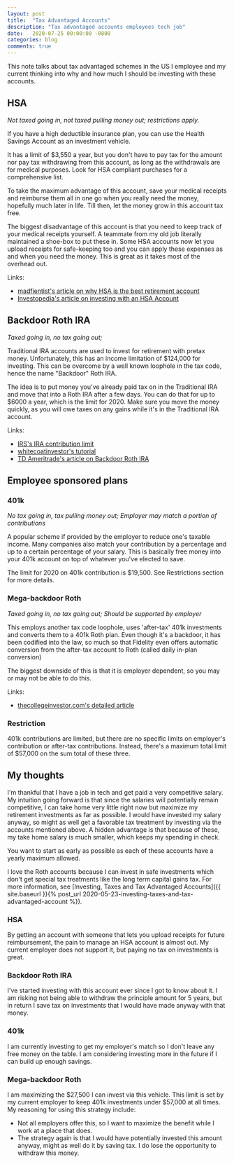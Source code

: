 ```yaml
---
layout: post
title:  "Tax Advantaged Accounts"
description: "Tax advantaged accounts employees tech job"
date:   2020-07-25 00:00:00 -0800
categories: blog
comments: true
---
```


This note talks about tax advantaged schemes in the US I employee and my current thinking into why and how much I should be investing with these accounts. 

## HSA

*Not taxed going in, not taxed pulling money out; restrictions apply.*

If you have a high deductible insurance plan, you can use the Health Savings Account as an investment vehicle. 

It has a limit of $3,550 a year, but you don't have to pay tax for the amount nor pay tax withdrawing from this account, as long as the withdrawals are for medical purposes. Look for HSA compliant purchases for a comprehensive list.

To take the maximum advantage of this account, save your medical receipts and reimburse them all in one go when you really need the money, hopefully much later in life. Till then, let the money grow in this account tax free. 

The biggest disadvantage of this account is that you need to keep track of your medical receipts yourself. A teammate from my old job literally maintained a shoe-box to put these in. Some HSA accounts now let you upload receipts for safe-keeping too and you can apply these expenses as and when you need the money. This is great as it takes most of the overhead out.

Links:
* [madfientist's article on why HSA is the best retirement account](https://www.madfientist.com/ultimate-retirement-account/)
* [Investopedia's article on investing with an HSA Account](https://www.investopedia.com/articles/personal-finance/091615/how-use-your-hsa-retirement.asp)

## Backdoor Roth IRA

*Taxed going in, no tax going out;*

Traditional IRA accounts are used to invest for retirement with pretax money. Unfortunately, this has an income limitation of $124,000 for investing. This can be overcome by a well known loophole in the tax code, hence the name "Backdoor" Roth IRA.

The idea is to put money you've already paid tax on in the Traditional IRA and move that into a Roth IRA after a few days. You can do that for up to $6000 a year, which is the limit for 2020. Make sure you move the money quickly, as you will owe taxes on any gains while it's in the Traditional IRA account.

Links:
* [IRS's IRA contribution limit](https://www.irs.gov/retirement-plans/plan-participant-employee/retirement-topics-ira-contribution-limits)
* [whitecoatinvestor's tutorial](https://www.whitecoatinvestor.com/backdoor-roth-ira-tutorial/)
* [TD Ameritrade's article on Backdoor Roth IRA](https://tickertape.tdameritrade.com/retirement/backdoor-roth-ira-conversion-17284)

## Employee sponsored plans

### 401k

*No tax going in, tax pulling money out; Employer may match a portion of contributions*

A popular scheme if provided by the employer to reduce one's taxable income. Many companies also match your contribution by a percentage and up to a certain percentage of your salary. This is basically free money into your 401k account on top of whatever you've elected to save. 

The limit for 2020 on 401k contribution is $19,500. See Restrictions section for more details. 

### Mega-backdoor Roth

*Taxed going in, no tax going out; Should be supported by employer*

This employs another tax code loophole, uses 'after-tax' 401k investments and converts them to a 401k Roth plan. Even though it's a backdoor, it has been codified into the law, so much so that Fidelity even offers automatic conversion from the after-tax account to Roth (called daily in-plan conversion)

The biggest downside of this is that it is employer dependent, so you may or may not be able to do this. 

Links:
* [thecollegeinvestor.com's detailed article](https://thecollegeinvestor.com/17561/understanding-the-mega-backdoor-roth-ira/)

### Restriction

401k contributions are limited, but there are no specific limits on employer's contribution or after-tax contributions. Instead, there's a maximum total limit of $57,000 on the sum total of these three. 

## My thoughts

I'm thankful that I have a job in tech and get paid a very competitive salary. My intuition going forward is that since the salaries will potentially remain competitive, I can take home very little right now but maximize my retirement investments as far as possible. I would have invested my salary anyway, so might as well get a favorable tax treatment by investing via the accounts mentioned above. A hidden advantage is that because of these, my take home salary is much smaller, which keeps my spending in check. 

You want to start as early as possible as each of these accounts have a yearly maximum allowed. 

I love the Roth accounts because I can invest in safe investments which don't get special tax treatments like the long term capital gains tax. For more information, see [Investing, Taxes and Tax Advantaged Accounts]({{ site.baseurl }}{% post_url 2020-05-23-investing-taxes-and-tax-advantaged-account %}).

### HSA

By getting an account with someone that lets you upload receipts for future reimbursement, the pain to manage an HSA account is almost out. My current employer does not support it, but paying no tax on investments is great.

### Backdoor Roth IRA

I've started investing with this account ever since I got to know about it. I am risking not being able to withdraw the principle amount for 5 years, but in return I save tax on investments that I would have made anyway with that money. 

### 401k

I am currently investing to get my employer's match so I don't leave any free money on the table. I am considering investing more in the future if I can build up enough savings. 

### Mega-backdoor Roth

I am maximizing the $27,500 I can invest via this vehicle. This limit is set by my current employer to keep 401k investments under $57,000 at all times. My reasoning for using this strategy include:

- Not all employers offer this, so I want to maximize the benefit while I work at a place that does.
- The strategy again is that I would have potentially invested this amount anyway, might as well do it by saving tax. I do lose the opportunity to withdraw this money.
